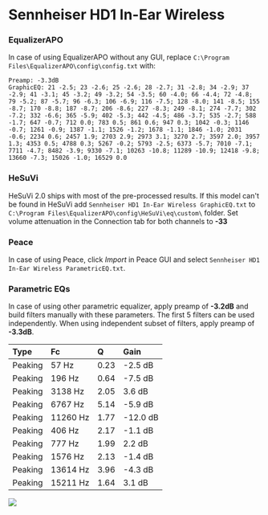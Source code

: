 # Sennheiser HD1 In-Ear Wireless

### EqualizerAPO
In case of using EqualizerAPO without any GUI, replace `C:\Program Files\EqualizerAPO\config\config.txt`
with:
```
Preamp: -3.3dB
GraphicEQ: 21 -2.5; 23 -2.6; 25 -2.6; 28 -2.7; 31 -2.8; 34 -2.9; 37 -2.9; 41 -3.1; 45 -3.2; 49 -3.2; 54 -3.5; 60 -4.0; 66 -4.4; 72 -4.8; 79 -5.2; 87 -5.7; 96 -6.3; 106 -6.9; 116 -7.5; 128 -8.0; 141 -8.5; 155 -8.7; 170 -8.8; 187 -8.7; 206 -8.6; 227 -8.3; 249 -8.1; 274 -7.7; 302 -7.2; 332 -6.6; 365 -5.9; 402 -5.3; 442 -4.5; 486 -3.7; 535 -2.7; 588 -1.7; 647 -0.7; 712 0.0; 783 0.5; 861 0.6; 947 0.3; 1042 -0.3; 1146 -0.7; 1261 -0.9; 1387 -1.1; 1526 -1.2; 1678 -1.1; 1846 -1.0; 2031 -0.6; 2234 0.6; 2457 1.9; 2703 2.9; 2973 3.1; 3270 2.7; 3597 2.0; 3957 1.3; 4353 0.5; 4788 0.3; 5267 -0.2; 5793 -2.5; 6373 -5.7; 7010 -7.1; 7711 -4.7; 8482 -3.9; 9330 -7.1; 10263 -10.8; 11289 -10.9; 12418 -9.8; 13660 -7.3; 15026 -1.0; 16529 0.0
```

### HeSuVi
HeSuVi 2.0 ships with most of the pre-processed results. If this model can't be found in HeSuVi add
`Sennheiser HD1 In-Ear Wireless GraphicEQ.txt` to `C:\Program Files\EqualizerAPO\config\HeSuVi\eq\custom\` folder.
Set volume attenuation in the Connection tab for both channels to **-33**

### Peace
In case of using Peace, click *Import* in Peace GUI and select `Sennheiser HD1 In-Ear Wireless ParametricEQ.txt`.

### Parametric EQs
In case of using other parametric equalizer, apply preamp of **-3.2dB** and build filters manually
with these parameters. The first 5 filters can be used independently.
When using independent subset of filters, apply preamp of **-3.3dB**.

| Type    | Fc       |    Q | Gain     |
|:--------|:---------|:-----|:---------|
| Peaking | 57 Hz    | 0.23 | -2.5 dB  |
| Peaking | 196 Hz   | 0.64 | -7.5 dB  |
| Peaking | 3138 Hz  | 2.05 | 3.6 dB   |
| Peaking | 6767 Hz  | 5.14 | -5.9 dB  |
| Peaking | 11260 Hz | 1.77 | -12.0 dB |
| Peaking | 406 Hz   | 2.17 | -1.1 dB  |
| Peaking | 777 Hz   | 1.99 | 2.2 dB   |
| Peaking | 1576 Hz  | 2.13 | -1.4 dB  |
| Peaking | 13614 Hz | 3.96 | -4.3 dB  |
| Peaking | 15211 Hz | 1.64 | 3.1 dB   |

![](https://raw.githubusercontent.com/jaakkopasanen/AutoEq/master/results/rtings/avg/Sennheiser%20HD1%20In-Ear%20Wireless/Sennheiser%20HD1%20In-Ear%20Wireless.png)